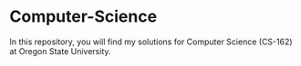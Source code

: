 # Computer-Science
In this repository, you will find my solutions for Computer Science (CS-162) at Oregon State University.
